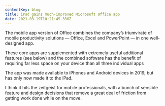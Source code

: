```yaml
---
contentKey: blog
title: iPad gains much-improved Microsoft Office app
date: 2021-03-19T10:21:45.336Z
---
```

<!--StartFragment-->

The mobile app version of Office combines the company’s triumvirate of mobile productivity solutions — Office, Excel and PowerPoint — in one well-designed app.

These core apps are supplemented with extremely useful additional features (see below) and the combined software has the benefit of requiring far less space on your device than all three individual apps

The app was made available to iPhones and Android devices in 2019, but has only now made it to the iPad.

I think it hits the zeitgeist for mobile professionals, with a bunch of sensible feature and design decisions that remove a great deal of friction from getting work done while on the move.

<!--EndFragment-->
